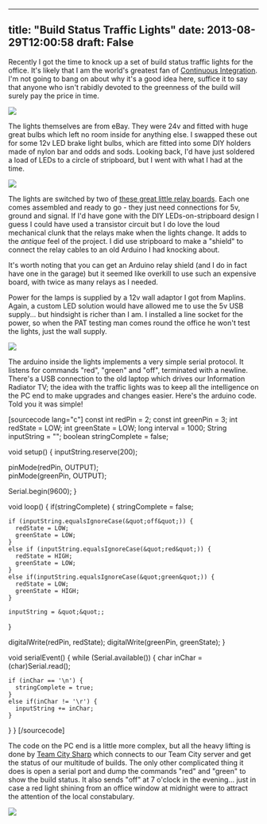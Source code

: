 
---
title: "Build Status Traffic Lights"
date: 2013-08-29T12:00:58
draft: False
---

Recently I got the time to knock up a set of build status traffic lights for the office. It's likely that I am the world's greatest fan of <a href="http://en.wikipedia.org/wiki/Continuous_integration">Continuous Integration</a>. I'm not going to bang on about why it's a good idea here, suffice it to say that anyone who isn't rabidly devoted to the greenness of the build will surely pay the price in time.

<a href="http://logicalgenetics.com/wp-content/uploads/2013/08/2013-07-21-21.48.54.jpg"><img src="http://logicalgenetics.com/wp-content/uploads/2013/08/2013-07-21-21.48.54.jpg"/></a>

The lights themselves are from eBay.  They were 24v and fitted with huge great bulbs which left no room inside for anything else.  I swapped these out for some 12v LED brake light bulbs, which are fitted into some DIY holders made of nylon bar and odds and sods.  Looking back, I'd have just soldered a load of LEDs to a circle of stripboard, but I went with what I had at the time. 

<a href="http://logicalgenetics.com/wp-content/uploads/2013/08/2013-07-21-21.56.09.jpg"><img src="http://logicalgenetics.com/wp-content/uploads/2013/08/2013-07-21-21.56.09.jpg"/></a>

The lights are switched by two of <a href="http://www.coolcomponents.co.uk/catalog/basic-spdt-relay-carrier-with-5vdc-relay-assembled-p-1133.html">these great little relay boards</a>. Each one comes assembled and ready to go - they just need connections for 5v, ground and signal. If I'd have gone with the DIY LEDs-on-stripboard design I guess I could have used a transistor circuit but I do love the loud mechanical clunk that the relays make when the lights change. It adds to the *antique* feel of the project.  I did use stripboard to make a "shield" to connect the relay cables to an old Arduino I had knocking about.

It's worth noting that you can get an Arduino relay shield (and I do in fact have one in the garage) but it seemed like overkill to use such an expensive board, with twice as many relays as I needed.

Power for the lamps is supplied by a 12v wall adaptor I got from Maplins.  Again, a custom LED solution would have allowed me to use the 5v USB supply... but hindsight is richer than I am.  I installed a line socket for the power, so when the PAT testing man comes round the office he won't test the lights, just the wall supply.

<a href="http://logicalgenetics.com/wp-content/uploads/2013/08/2013-07-22-22.27.19.jpg"><img src="http://logicalgenetics.com/wp-content/uploads/2013/08/2013-07-22-22.27.19.jpg"/></a>

The arduino inside the lights implements a very simple serial protocol.  It listens for commands "red", "green" and "off", terminated with a newline.  There's a USB connection to the old laptop which drives our Information Radiator TV; the idea with the traffic lights was to keep all the intelligence on the PC end to make upgrades and changes easier.  Here's the arduino code.  Told you it was simple!

[sourcecode lang="c"]
const int redPin = 2;
const int greenPin = 3;
int redState = LOW;
int greenState = LOW;
long interval = 1000;
String inputString = &quot;&quot;;
boolean stringComplete = false;

void setup() {
  inputString.reserve(200);  
  
  pinMode(redPin, OUTPUT);      
  pinMode(greenPin, OUTPUT);    

  Serial.begin(9600);
}

void loop()
{
  if(stringComplete) {
    stringComplete = false;

    if (inputString.equalsIgnoreCase(&quot;off&quot;)) {
      redState = LOW;
      greenState = LOW;
    }
    else if (inputString.equalsIgnoreCase(&quot;red&quot;)) {
      redState = HIGH;
      greenState = LOW;
    }
    else if(inputString.equalsIgnoreCase(&quot;green&quot;)) {
      redState = LOW;
      greenState = HIGH;
    }

    inputString = &quot;&quot;;
  }

  digitalWrite(redPin, redState);
  digitalWrite(greenPin, greenState);
}

void serialEvent() {
  while (Serial.available()) {
    char inChar = (char)Serial.read();

    if (inChar == '\n') {
      stringComplete = true;
    }
    else if(inChar != '\r') {
      inputString += inChar;
    }
  }
}
[/sourcecode]

The code on the PC end is a little more complex, but all the heavy lifting is done by <a href="http://paulstack.co.uk/blog/post/introducing-teamcitysharp.aspx">Team City Sharp</a> which connects to our Team City server and get the status of our multitude of builds.  The only other complicated thing it does is open a serial port and dump the commands "red" and "green" to show the build status.  It also sends "off" at 7 o'clock in the evening... just in case a red light shining from an office window at midnight were to attract the attention of the local constabulary.

<a href="http://logicalgenetics.com/wp-content/uploads/2013/08/2013-08-27-14.15.19.jpg"><img src="http://logicalgenetics.com/wp-content/uploads/2013/08/2013-08-27-14.15.19.jpg"/></a>